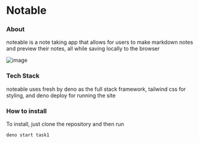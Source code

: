 # Notable

### About
noteable is a note taking app that allows for users to make markdown notes and preview their notes, all while saving locally to the browser

![image](https://github.com/user-attachments/assets/56450abf-24d6-42ea-b541-c89b38a13823)

### Tech Stack
noteable uses fresh by deno as the full stack framework, tailwind css for styling, and deno deploy for running the site

### How to install
To install, just clone the repository and then run

`deno start task1`
